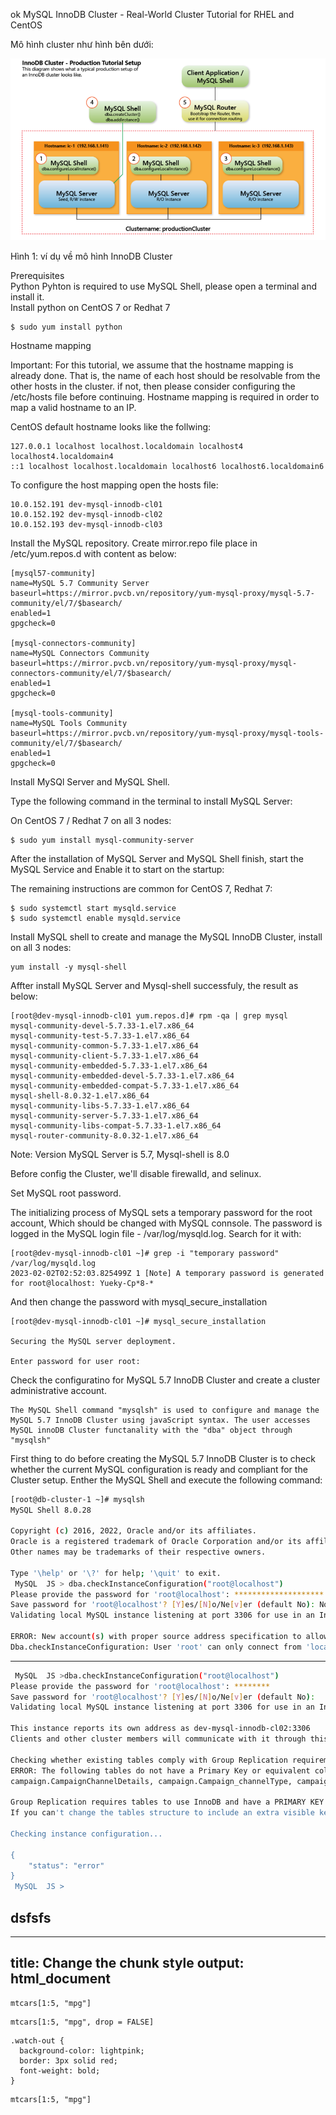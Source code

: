 ok
MySQL InnoDB Cluster - Real-World Cluster Tutorial for RHEL and CentOS

Mô hình cluster như hình bên dưới:

![](2023-02-13-11-55-56.png)

 Hình 1: ví dụ về mô hình InnoDB Cluster

Prerequisites  
Python 
Pyhton is required to use MySQL Shell, please open a terminal and install it.  
Install python on CentOS 7 or Redhat 7

```
$ sudo yum install python
```
Hostname mapping

Important: For this tutorial, we assume that the hostname mapping is already done. That is, the name of each host should be resolvable from the other hosts in the cluster. if not, then please consider configuring the /etc/hosts file before continuing. Hostname mapping is required in order to map a valid hostname to an IP.

CentOS default hostname looks like the follwing:

```
127.0.0.1 localhost localhost.localdomain localhost4 localhost4.localdomain4
::1 localhost localhost.localdomain localhost6 localhost6.localdomain6
```

To configure the host mapping open the hosts file:

```
10.0.152.191 dev-mysql-innodb-cl01
10.0.152.192 dev-mysql-innodb-cl02
10.0.152.193 dev-mysql-innodb-cl03
```

Install the MySQL repository. Create mirror.repo file place in /etc/yum.repos.d with content as below:

```
[mysql57-community]
name=MySQL 5.7 Community Server
baseurl=https://mirror.pvcb.vn/repository/yum-mysql-proxy/mysql-5.7-community/el/7/$basearch/
enabled=1
gpgcheck=0

[mysql-connectors-community]
name=MySQL Connectors Community
baseurl=https://mirror.pvcb.vn/repository/yum-mysql-proxy/mysql-connectors-community/el/7/$basearch/
enabled=1
gpgcheck=0

[mysql-tools-community]
name=MySQL Tools Community
baseurl=https://mirror.pvcb.vn/repository/yum-mysql-proxy/mysql-tools-community/el/7/$basearch/
enabled=1
gpgcheck=0
```
Install MySQl Server and MySQL Shell.

Type the following command in the terminal to install MySQL Server:

On CentOS 7 / Redhat 7 on all 3 nodes:
```
$ sudo yum install mysql-community-server 
```
After the installation of MySQL Server and MySQL Shell finish, start the MySQL Service and Enable it to start on the startup:

The remaining instructions are common for CentOS 7, Redhat 7:
```
$ sudo systemctl start mysqld.service
$ sudo systemctl enable mysqld.service
```
Install MySQL shell to create and manage the MySQL InnoDB Cluster, install on all 3 nodes:
```
yum install -y mysql-shell
```
Affter install MySQL Server and Mysql-shell successfuly, the result as below:
```
[root@dev-mysql-innodb-cl01 yum.repos.d]# rpm -qa | grep mysql
mysql-community-devel-5.7.33-1.el7.x86_64
mysql-community-test-5.7.33-1.el7.x86_64
mysql-community-common-5.7.33-1.el7.x86_64
mysql-community-client-5.7.33-1.el7.x86_64
mysql-community-embedded-5.7.33-1.el7.x86_64
mysql-community-embedded-devel-5.7.33-1.el7.x86_64
mysql-community-embedded-compat-5.7.33-1.el7.x86_64
mysql-shell-8.0.32-1.el7.x86_64
mysql-community-libs-5.7.33-1.el7.x86_64
mysql-community-server-5.7.33-1.el7.x86_64
mysql-community-libs-compat-5.7.33-1.el7.x86_64
mysql-router-community-8.0.32-1.el7.x86_64
```
Note: Version MySQL Server is 5.7, Mysql-shell is 8.0

Before config the Cluster, we'll disable firewalld, and selinux.

Set MySQL root password.

The initializing process of MySQL sets a temporary password for the root account, Which should be changed with MySQL connsole. The password is logged in the MySQL login file - /var/log/mysqld.log. Search for it with:
```
[root@dev-mysql-innodb-cl01 ~]# grep -i "temporary password" /var/log/mysqld.log
2023-02-02T02:52:03.825499Z 1 [Note] A temporary password is generated for root@localhost: Yueky-Cp*8-*
```
And then change the password with mysql_secure_installation

```
[root@dev-mysql-innodb-cl01 ~]# mysql_secure_installation 

Securing the MySQL server deployment.

Enter password for user root:
```

Check the configuratino for MySQL 5.7 InnoDB Cluster and create a cluster administrative account.

```
The MySQL Shell command "mysqlsh" is used to configure and manage the MySQL 5.7 InnoDB Cluster using javaScript syntax. The user accesses MySQL innoDB Cluster functanality with the "dba" object through "mysqlsh"
```

First thing to do before creating the MySQL 5.7 InnoDB Cluster is to check whether the current MySQL configuration is ready and compliant for the Cluster setup. Enther the MySQL Shell and execute the following command:

```sh
[root@db-cluster-1 ~]# mysqlsh
MySQL Shell 8.0.28
 
Copyright (c) 2016, 2022, Oracle and/or its affiliates.
Oracle is a registered trademark of Oracle Corporation and/or its affiliates.
Other names may be trademarks of their respective owners.
 
Type '\help' or '\?' for help; '\quit' to exit.
 MySQL  JS > dba.checkInstanceConfiguration("root@localhost")
Please provide the password for 'root@localhost': ********************
Save password for 'root@localhost'? [Y]es/[N]o/Ne[v]er (default No): No
Validating local MySQL instance listening at port 3306 for use in an InnoDB cluster...
 
ERROR: New account(s) with proper source address specification to allow remote connection from all instances must be created to manage the cluster.
Dba.checkInstanceConfiguration: User 'root' can only connect from 'localhost'. (RuntimeError)
```

----------

```sh
 MySQL  JS >dba.checkInstanceConfiguration("root@localhost")
Please provide the password for 'root@localhost': ********
Save password for 'root@localhost'? [Y]es/[N]o/Ne[v]er (default No): 
Validating local MySQL instance listening at port 3306 for use in an InnoDB cluster...

This instance reports its own address as dev-mysql-innodb-cl02:3306
Clients and other cluster members will communicate with it through this address by default. If this is not correct, the report_host MySQL system variable should be changed.

Checking whether existing tables comply with Group Replication requirements...
ERROR: The following tables do not have a Primary Key or equivalent column: 
campaign.CampaignChannelDetails, campaign.Campaign_channelType, campaign.Campaign_eventTrigger, campaign.Campaign_profile, dbxdb.customergroup, ms_consent.ConsentType_description

Group Replication requires tables to use InnoDB and have a PRIMARY KEY or PRIMARY KEY Equivalent (non-null unique key). Tables that do not follow these requirements will be readable but not updateable when used with Group Replication. If your applications make updates (INSERT, UPDATE or DELETE) to these tables, ensure they use the InnoDB storage engine and have a PRIMARY KEY or PRIMARY KEY Equivalent.
If you can't change the tables structure to include an extra visible key to be used as PRIMARY KEY, you can make use of the INVISIBLE COLUMN feature available since 8.0.23: https://dev.mysql.com/doc/refman/8.0/en/invisible-columns.html

Checking instance configuration...

{
    "status": "error"
}
 MySQL  JS >
```

## dsfsfs

---
title: Change the chunk style
output: html_document
---


```{r class.source="bg-danger", class.output="bg-warning"}
mtcars[1:5, "mpg"]
```

```{r df-drop-ok, class.source="bg-success"}
mtcars[1:5, "mpg", drop = FALSE]
```

```{css, echo=FALSE}
.watch-out {
  background-color: lightpink;
  border: 3px solid red;
  font-weight: bold;
}
```

```{r class.source="watch-out"}
mtcars[1:5, "mpg"]
```

